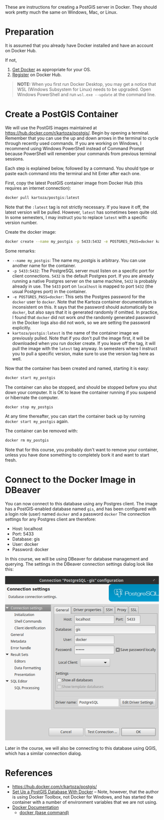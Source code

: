 These are instructions for creating a PostGIS server in Docker. They should work pretty much the same on Windows, Mac, or Linux.

# Preparation

It is assumed that you already have Docker installed and have an account on Docker Hub.

If not,

1. [Get Docker](https://docs.docker.com/get-docker/) as appropriate for your OS.
2. [Register](https://hub.docker.com/signup) on Docker Hub.

> **NOTE:** When you first run Docker Desktop, you may get a notice that WSL (Windows Subsystem for Linux) needs to be upgraded. Open Windows PowerShell and run `wsl.exe --update` at the command line.

# Create a PostGIS Container

We will use the PostGIS images maintained at <https://hub.docker.com/r/kartoza/postgis/>. Begin by opening a terminal. Remember that you can use the up and down arrows in the terminal to cycle through recently used commands. If you are working on Windows, I recommend using Windows PowerShell instead of Command Prompt because PowerShell will remember your commands from previous terminal sessions.

Each step is explained below, followed by a command. You should type or paste each command into the terminal and hit Enter after each one.

First, copy the latest PostGIS container image from Docker Hub (this requires an internet connection):

```sh
docker pull kartoza/postgis:latest
```

Note that the `:latest` tag is not strictly necessary. If you leave it off, the latest version will be pulled. However, `latest` has sometimes been quite old. In some semesters, I may instruct you to replace `latest` with a specific version number.

Create the docker image:

```sh
docker create --name my_postgis -p 5433:5432 -e POSTGRES_PASS=docker kartoza/postgis:latest
```

Some remarks:

* `--name my_postgis`: The name my_postgis is arbitrary. You can use another name for the container.
* `-p 5433:5432`: The PostgreSQL server must listen on a specific port for client connections. `5432` is the default Postgres port. If you are already running a native Postgres server on the same machine, `5432` is probably already in use. The `5433` port on `localhost` is mapped to port `5432` (the usual Postgres port) in the container.
* `-e POSTGRES_PASS=docker`: This sets the Postgres password for the `docker` user to `docker`. Note that the Kartoza container documentation is inconsistent on this. It says that the password should automatically be `docker`, but also says that it is generated randomly if omitted. In practice, I found that `docker` did not work *and* the randomly generated password in the Docker logs also did not work, so we are setting the password explicitly.
* `kartoza/postgis:latest` is the name of the container image we previously pulled. Note that if you don't pull the image first, it will be downloaded when you run docker create. If you leave off the tag, it will pull the image with the `latest` tag anyway. In semesters where I instruct you to pull a specific version, make sure to use the version tag here as well.

Now that the container has been created and named, starting it is easy:

```sh
docker start my_postgis
```

The container can also be stopped, and should be stopped before you shut down your computer. It is OK to leave the container running if you suspend or hibernate the computer.

```sh
docker stop my_postgis
```

At any time thereafter, you can start the container back up by running `docker start my_postgis` again.

The container can be removed with:

```sh
docker rm my_postgis
```

Note that for this course, you probably don't want to remove your container, unless you have done something to completely bork it and want to start fresh.

# Connect to the Docker Image in DBeaver

You can now connect to this database using any Postgres client. The image has a PostGIS-enabled database named `gis`, and has been configured with a login role (user) named `docker` and a password `docker` The connection settings for any Postgres client are therefore:

* Host: localhost
* Port: 5433
* Database: gis
* User: docker
* Password: docker

In this course, we will be using DBeaver for database management and querying. The settings in the DBeaver connection settings dialog look like this:

![](images/DbeaverDockerConnectionSettings.png)

Later in the course, we will also be connecting to this database using QGIS, which has a similar connection dialog.

# References

* <https://hub.docker.com/r/kartoza/postgis/>
* [Set Up a PostGIS Database With Docker](https://alexurquhart.com/post/set-up-postgis-with-docker/) – Note, however, that the author is using Docker Toolbox, not Docker for Windows, and has started the container with a number of environment variables that we are not using.
* [Docker Documentation](https://docs.docker.com/)
    * [docker (base command)](https://docs.docker.com/engine/reference/commandline/docker/)

